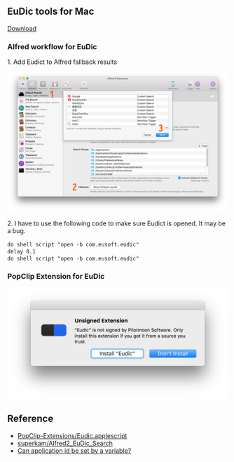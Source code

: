 ## EuDic tools for Mac

[Download](https://github.com/cdpath/EuDic_tools/releases)

### Alfred workflow for EuDic

1\. Add Eudict to Alfred fallback results

![setup fallback results](./imgs/setup_fallback_results.png)

2\. I have to use the following code to make sure Eudict is opened. It may be a bug.

```AppleScript
do shell script "open -b com.eusoft.eudic"
delay 0.1
do shell script "open -b com.eusoft.eudic"
```

### PopClip Extension for EuDic

![install extension](./imgs/install_popclip_extension.png)

## Reference

- [PopClip-Extensions/Eudic.applescript](https://github.com/pilotmoon/PopClip-Extensions/blob/43c4baac8692feb6ce596483d79bcce0b20cfbad/source/Eudic_Free/Eudic.applescript)
- [superkam/Alfred2_EuDic_Search](https://github.com/superkam/Alfred2_EuDic_Search)
- [Can application id be set by a variable?](http://macscripter.net/viewtopic.php?id=40827)
